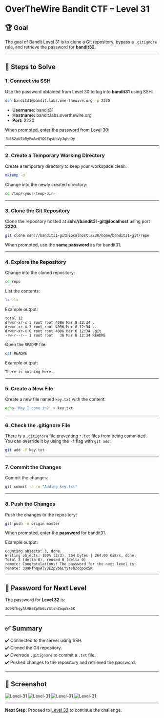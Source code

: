 # OverTheWire Bandit CTF – Level 31

## 🏆 **Goal**  
The goal of Bandit Level 31 is to clone a Git repository, bypass a `.gitignore` rule, and retrieve the password for **bandit32**.

---

## 🚀 **Steps to Solve**

### 1. **Connect via SSH**  
Use the password obtained from Level 30 to log into **bandit31** using SSH:

```bash
ssh bandit31@bandit.labs.overthewire.org -p 2220
```

- **Username:** bandit31  
- **Hostname:** bandit.labs.overthewire.org  
- **Port:** 2220  

When prompted, enter the password from Level 30:

```
fb5S2xb7bRyFmAvQYQGEqsbhVyJqhnDy
```

---

### 2. **Create a Temporary Working Directory**  
Create a temporary directory to keep your workspace clean:

```bash
mktemp -d
```

Change into the newly created directory:

```bash
cd /tmp/<your-temp-dir>
```

---

### 3. **Clone the Git Repository**  
Clone the repository hosted at **ssh://bandit31-git@localhost** using port **2220**:

```bash
git clone ssh://bandit31-git@localhost:2220/home/bandit31-git/repo
```

When prompted, use the **same password** as for bandit31.

---

### 4. **Explore the Repository**  
Change into the cloned repository:

```bash
cd repo
```

List the contents:

```bash
ls -la
```

Example output:
```
total 12
drwxr-xr-x 3 root root 4096 Mar 8 12:34 .
drwxr-xr-x 3 root root 4096 Mar 8 12:34 ..
drwxr-xr-x 8 root root 4096 Mar 8 12:34 .git
-rw-r--r-- 1 root root   36 Mar 8 12:34 README
```

Open the `README` file:

```bash
cat README
```

Example output:
```
There is nothing here.
```

---

### 5. **Create a New File**  
Create a new file named `key.txt` with the content:

```bash
echo 'May I come in?' > key.txt
```

---

### 6. **Check the .gitignore File**  
There is a `.gitignore` file preventing `*.txt` files from being committed.  
You can override it by using the `-f` flag with `git add`:

```bash
git add -f key.txt
```

---

### 7. **Commit the Changes**  
Commit the changes:

```bash
git commit -a -m "Adding key.txt"
```

---

### 8. **Push the Changes**  
Push the changes to the repository:

```bash
git push -u origin master
```

When prompted, enter the **password** for bandit31.

Example output:
```
Counting objects: 3, done.
Writing objects: 100% (3/3), 264 bytes | 264.00 KiB/s, done.
Total 3 (delta 0), reused 0 (delta 0)
remote: Congratulations! The password for the next level is:
remote: 3O9RfhqyAlVBEZpVb6LYStshZoqoSx5K
```

---

## 🔑 **Password for Next Level**  
The password for **Level 32** is:

```
3O9RfhqyAlVBEZpVb6LYStshZoqoSx5K
```

---

## ✅ **Summary**  
✔️ Connected to the server using SSH.  
✔️ Cloned the Git repository.  
✔️ Overrode `.gitignore` to commit a `.txt` file.  
✔️ Pushed changes to the repository and retrieved the password.  

---

## 📸 **Screenshot**  
![Level-31](https://github.com/user-attachments/assets/04f09280-509a-40e6-9cce-c7cfb642227e)
![Level-31](https://github.com/user-attachments/assets/c849ca12-4126-4ea2-89b3-18036f69465d)
![Level-31](https://github.com/user-attachments/assets/b7afe069-d583-451a-99d2-c67a482d71af)
![Level-31](https://github.com/user-attachments/assets/97fb0fef-d6fe-4cbd-85a4-f3bf1795f927)

---

**Next Step:** Proceed to [Level 32](https://overthewire.org/wargames/bandit/bandit32.html) to continue the challenge.  
